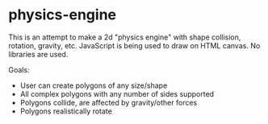 # physics-engine

This is an attempt to make a 2d "physics engine" with shape collision, rotation, gravity, etc. JavaScript is being used to draw on HTML canvas. No libraries are used.

Goals:
* User can create polygons of any size/shape
* All complex polygons with any number of sides supported
* Polygons collide, are affected by gravity/other forces
* Polygons realistically rotate
